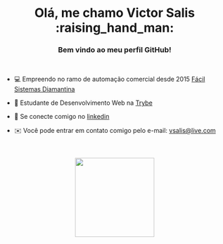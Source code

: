 <h1 align="center">Olá, me chamo Victor Salis :raising_hand_man:</h1>
<h3 align="center">Bem vindo ao meu perfil GitHub!</h3>

<br>

* 💻 Empreendo no ramo de automação comercial desde 2015 <a href="https://facilsistemas.com.br/revenda-diamantina/">Fácil Sistemas Diamantina<a/>
* 🧠 Estudante de Desenvolvimento Web na <a href="https://www.betrybe.com/">Trybe<a/>
* 🔗 Se conecte comigo no <a href="https://linkedin.com/in/vsalis" target="blank">linkedin</a>


* ✉️ Você pode entrar em contato comigo pelo e-mail: [vsalis@live.com](mailto:vsalis@live.com)
  
<br>  
<br>
<div align="center">
  <img height="180em" src="https://github-readme-stats.vercel.app/api/top-langs/?username=vsalisbr&layout=compact&langs_count=7&theme=dark"/>
</div>
